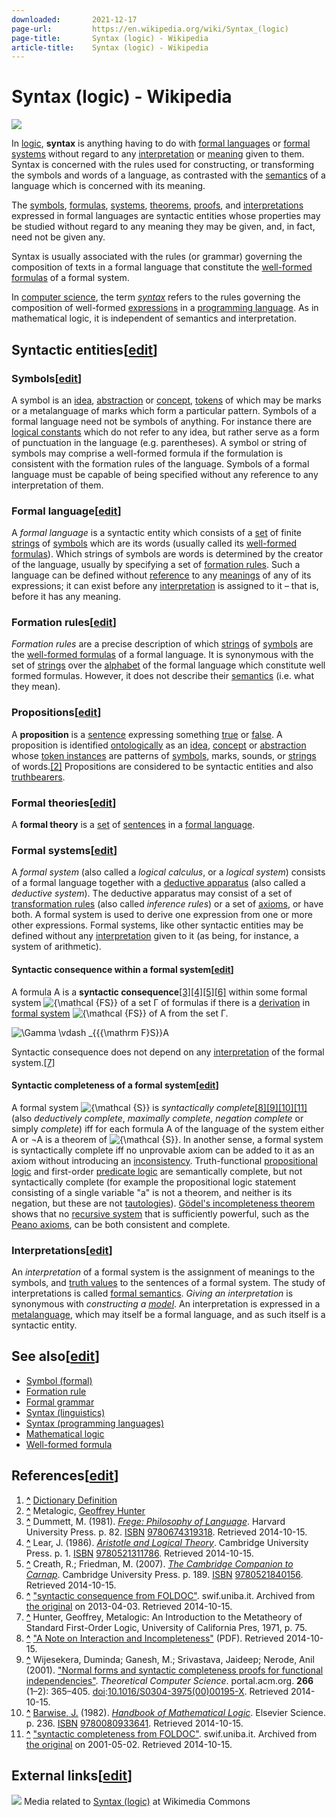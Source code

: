 ```yaml
---
downloaded:       2021-12-17
page-url:         https://en.wikipedia.org/wiki/Syntax_(logic)
page-title:       Syntax (logic) - Wikipedia
article-title:    Syntax (logic) - Wikipedia
---
```

# Syntax (logic) - Wikipedia


[![](https://upload.wikimedia.org/wikipedia/commons/thumb/d/da/Formal_languages.svg/300px-Formal_languages.svg.png)][1]

In [logic][2], __syntax__ is anything having to do with [formal languages][3] or [formal systems][4] without regard to any [interpretation][5] or [meaning][6] given to them. Syntax is concerned with the rules used for constructing, or transforming the symbols and words of a language, as contrasted with the [semantics][7] of a language which is concerned with its meaning.

The [symbols][8], [formulas][9], [systems][10], [theorems][11], [proofs][12], and [interpretations][13] expressed in formal languages are syntactic entities whose properties may be studied without regard to any meaning they may be given, and, in fact, need not be given any.

Syntax is usually associated with the rules (or grammar) governing the composition of texts in a formal language that constitute the [well-formed formulas][14] of a formal system.

In [computer science][15], the term *[syntax][16]* refers to the rules governing the composition of well-formed [expressions][17] in a [programming language][18]. As in mathematical logic, it is independent of semantics and interpretation.

## Syntactic entities\[[edit][19]\]

### Symbols\[[edit][20]\]

A symbol is an [idea][21], [abstraction][22] or [concept][23], [tokens][24] of which may be marks or a metalanguage of marks which form a particular pattern. Symbols of a formal language need not be symbols of anything. For instance there are [logical constants][25] which do not refer to any idea, but rather serve as a form of punctuation in the language (e.g. parentheses). A symbol or string of symbols may comprise a well-formed formula if the formulation is consistent with the formation rules of the language. Symbols of a formal language must be capable of being specified without any reference to any interpretation of them.

### Formal language\[[edit][26]\]

A *formal language* is a syntactic entity which consists of a [set][27] of finite [strings][28] of [symbols][29] which are its words (usually called its [well-formed formulas][30]). Which strings of symbols are words is determined by the creator of the language, usually by specifying a set of [formation rules][31]. Such a language can be defined without [reference][32] to any [meanings][33] of any of its expressions; it can exist before any [interpretation][34] is assigned to it – that is, before it has any meaning.

### Formation rules\[[edit][35]\]

*Formation rules* are a precise description of which [strings][36] of [symbols][37] are the [well-formed formulas][38] of a formal language. It is synonymous with the set of [strings][39] over the [alphabet][40] of the formal language which constitute well formed formulas. However, it does not describe their [semantics][41] (i.e. what they mean).

### Propositions\[[edit][42]\]

A __proposition__ is a [sentence][43] expressing something [true][44] or [false][45]. A proposition is identified [ontologically][46] as an [idea][47], [concept][48] or [abstraction][49] whose [token instances][50] are patterns of [symbols][51], marks, sounds, or [strings][52] of words.[\[2\]][53] Propositions are considered to be syntactic entities and also [truthbearers][54].

### Formal theories\[[edit][55]\]

A __formal theory__ is a [set][56] of [sentences][57] in a [formal language][58].

### Formal systems\[[edit][59]\]

A *formal system* (also called a *logical calculus*, or a *logical system*) consists of a formal language together with a [deductive apparatus][60] (also called a *deductive system*). The deductive apparatus may consist of a set of [transformation rules][61] (also called *inference rules*) or a set of [axioms][62], or have both. A formal system is used to derive one expression from one or more other expressions. Formal systems, like other syntactic entities may be defined without any [interpretation][63] given to it (as being, for instance, a system of arithmetic).

#### Syntactic consequence within a formal system\[[edit][64]\]

A formula A is a __syntactic consequence__[\[3\]][65][\[4\]][66][\[5\]][67][\[6\]][68] within some formal system ![{\mathcal  {FS}}](https://wikimedia.org/api/rest_v1/media/math/render/svg/ab025245b89b5d8e91a0f027632b0c1764ab2a9f) of a set Г of formulas if there is a [derivation][69] in [formal system][70] ![{\mathcal  {FS}}](https://wikimedia.org/api/rest_v1/media/math/render/svg/ab025245b89b5d8e91a0f027632b0c1764ab2a9f) of A from the set Г.

![\Gamma \vdash _{{{\mathrm  F}S}}A](https://wikimedia.org/api/rest_v1/media/math/render/svg/569187e9a366de8468fefb5616f33f028548da6a)

Syntactic consequence does not depend on any [interpretation][71] of the formal system.[\[7\]][72]

#### Syntactic completeness of a formal system\[[edit][73]\]

A formal system ![{\mathcal  {S}}](https://wikimedia.org/api/rest_v1/media/math/render/svg/2302a18e269dbecc43c57c0c2aced3bfae15278d) is *syntactically complete*[\[8\]][74][\[9\]][75][\[10\]][76][\[11\]][77] (also *deductively complete*, *maximally complete*, *negation complete* or simply *complete*) iff for each formula A of the language of the system either A or ¬A is a theorem of ![{\mathcal  {S}}](https://wikimedia.org/api/rest_v1/media/math/render/svg/2302a18e269dbecc43c57c0c2aced3bfae15278d). In another sense, a formal system is syntactically complete iff no unprovable axiom can be added to it as an axiom without introducing an [inconsistency][78]. Truth-functional [propositional logic][79] and first-order [predicate logic][80] are semantically complete, but not syntactically complete (for example the propositional logic statement consisting of a single variable "a" is not a theorem, and neither is its negation, but these are not [tautologies][81]). [Gödel's incompleteness theorem][82] shows that no [recursive system][83] that is sufficiently powerful, such as the [Peano axioms][84], can be both consistent and complete.

### Interpretations\[[edit][85]\]

An *interpretation* of a formal system is the assignment of meanings to the symbols, and [truth values][86] to the sentences of a formal system. The study of interpretations is called [formal semantics][87]. *Giving an interpretation* is synonymous with *constructing a [model][88]*. An interpretation is expressed in a [metalanguage][89], which may itself be a formal language, and as such itself is a syntactic entity.

## See also\[[edit][90]\]

-   [Symbol (formal)][91]
-   [Formation rule][92]
-   [Formal grammar][93]
-   [Syntax (linguistics)][94]
-   [Syntax (programming languages)][95]
-   [Mathematical logic][96]
-   [Well-formed formula][97]

## References\[[edit][98]\]

1.  __[^][99]__ [Dictionary Definition][100]
2.  __[^][101]__ Metalogic, [Geoffrey Hunter][102]
3.  __[^][103]__ Dummett, M. (1981). [*Frege: Philosophy of Language*][104]. Harvard University Press. p. 82. [ISBN][105] [9780674319318][106]. Retrieved 2014-10-15.
4.  __[^][107]__ Lear, J. (1986). [*Aristotle and Logical Theory*][108]. Cambridge University Press. p. 1. [ISBN][109] [9780521311786][110]. Retrieved 2014-10-15.
5.  __[^][111]__ Creath, R.; Friedman, M. (2007). [*The Cambridge Companion to Carnap*][112]. Cambridge University Press. p. 189. [ISBN][113] [9780521840156][114]. Retrieved 2014-10-15.
6.  __[^][115]__ ["syntactic consequence from FOLDOC"][116]. swif.uniba.it. Archived from [the original][117] on 2013-04-03. Retrieved 2014-10-15.
7.  __[^][118]__ Hunter, Geoffrey, Metalogic: An Introduction to the Metatheory of Standard First-Order Logic, University of California Pres, 1971, p. 75.
8.  __[^][119]__ ["A Note on Interaction and Incompleteness"][120] (PDF). Retrieved 2014-10-15.
9.  __[^][121]__ Wijesekera, Duminda; Ganesh, M.; Srivastava, Jaideep; Nerode, Anil (2001). ["Normal forms and syntactic completeness proofs for functional independencies"][122]. *Theoretical Computer Science*. portal.acm.org. __266__ (1–2): 365–405. [doi][123]:[10.1016/S0304-3975(00)00195-X][124]. Retrieved 2014-10-15.
10.  __[^][125]__ [Barwise, J.][126] (1982). [*Handbook of Mathematical Logic*][127]. Elsevier Science. p. 236. [ISBN][128] [9780080933641][129]. Retrieved 2014-10-15.
11.  __[^][130]__ ["syntactic completeness from FOLDOC"][131]. swif.uniba.it. Archived from [the original][132] on 2001-05-02. Retrieved 2014-10-15.

## External links\[[edit][133]\]

[![](https://upload.wikimedia.org/wikipedia/en/thumb/4/4a/Commons-logo.svg/12px-Commons-logo.svg.png)][134] Media related to [Syntax (logic)][135] at Wikimedia Commons

[1]: https://en.wikipedia.org/wiki/File:Formal_languages.svg
[2]: https://en.wikipedia.org/wiki/Logic "Logic"
[3]: https://en.wikipedia.org/wiki/Formal_language "Formal language"
[4]: https://en.wikipedia.org/wiki/Formal_system "Formal system"
[5]: https://en.wikipedia.org/wiki/Interpretation_(logic) "Interpretation (logic)"
[6]: https://en.wikipedia.org/wiki/Meaning_(linguistics) "Meaning (linguistics)"
[7]: https://en.wikipedia.org/wiki/Formal_semantics_(logic) "Formal semantics (logic)"
[8]: https://en.wikipedia.org/wiki/Symbol_(formal) "Symbol (formal)"
[9]: https://en.wikipedia.org/wiki/Well-formed_formula "Well-formed formula"
[10]: https://en.wikipedia.org/wiki/Formal_system "Formal system"
[11]: https://en.wikipedia.org/wiki/Theorem "Theorem"
[12]: https://en.wikipedia.org/wiki/Formal_proof "Formal proof"
[13]: https://en.wikipedia.org/wiki/Interpretation_(logic) "Interpretation (logic)"
[14]: https://en.wikipedia.org/wiki/Well-formed_formula "Well-formed formula"
[15]: https://en.wikipedia.org/wiki/Computer_science "Computer science"
[16]: https://en.wikipedia.org/wiki/Syntax_(programming_languages) "Syntax (programming languages)"
[17]: https://en.wikipedia.org/wiki/Expression_(mathematics) "Expression (mathematics)"
[18]: https://en.wikipedia.org/wiki/Programming_language "Programming language"
[19]: https://en.wikipedia.org/w/index.php?title=Syntax_(logic)&action=edit&section=1 "Edit section: Syntactic entities"
[20]: https://en.wikipedia.org/w/index.php?title=Syntax_(logic)&action=edit&section=2 "Edit section: Symbols"
[21]: https://en.wikipedia.org/wiki/Idea "Idea"
[22]: https://en.wikipedia.org/wiki/Abstraction "Abstraction"
[23]: https://en.wikipedia.org/wiki/Concept "Concept"
[24]: https://en.wikipedia.org/wiki/Type-token_distinction "Type-token distinction"
[25]: https://en.wikipedia.org/wiki/Logical_constant "Logical constant"
[26]: https://en.wikipedia.org/w/index.php?title=Syntax_(logic)&action=edit&section=3 "Edit section: Formal language"
[27]: https://en.wikipedia.org/wiki/Set_(mathematics) "Set (mathematics)"
[28]: https://en.wikipedia.org/wiki/String_(computer_science) "String (computer science)"
[29]: https://en.wikipedia.org/wiki/Symbol_(formal) "Symbol (formal)"
[30]: https://en.wikipedia.org/wiki/Well-formed_formula "Well-formed formula"
[31]: https://en.wikipedia.org/wiki/Formation_rule "Formation rule"
[32]: https://en.wikipedia.org/wiki/Reference "Reference"
[33]: https://en.wikipedia.org/wiki/Meaning_(linguistics) "Meaning (linguistics)"
[34]: https://en.wikipedia.org/wiki/Interpretation_(logic) "Interpretation (logic)"
[35]: https://en.wikipedia.org/w/index.php?title=Syntax_(logic)&action=edit&section=4 "Edit section: Formation rules"
[36]: https://en.wikipedia.org/wiki/String_(computer_science) "String (computer science)"
[37]: https://en.wikipedia.org/wiki/Symbol_(formal) "Symbol (formal)"
[38]: https://en.wikipedia.org/wiki/Well-formed_formula "Well-formed formula"
[39]: https://en.wikipedia.org/wiki/String_(computer_science) "String (computer science)"
[40]: https://en.wikipedia.org/wiki/Alphabet "Alphabet"
[41]: https://en.wikipedia.org/wiki/Semantics "Semantics"
[42]: https://en.wikipedia.org/w/index.php?title=Syntax_(logic)&action=edit&section=5 "Edit section: Propositions"
[43]: https://en.wikipedia.org/wiki/Sentence_(linguistics) "Sentence (linguistics)"
[44]: https://en.wikipedia.org/wiki/Truth "Truth"
[45]: https://en.wikipedia.org/wiki/Falsity "Falsity"
[46]: https://en.wikipedia.org/wiki/Ontology "Ontology"
[47]: https://en.wikipedia.org/wiki/Idea "Idea"
[48]: https://en.wikipedia.org/wiki/Concept "Concept"
[49]: https://en.wikipedia.org/wiki/Abstraction "Abstraction"
[50]: https://en.wikipedia.org/wiki/Type-token_distinction "Type-token distinction"
[51]: https://en.wikipedia.org/wiki/Symbol_(formal) "Symbol (formal)"
[52]: https://en.wikipedia.org/wiki/String_(computer_science) "String (computer science)"
[53]: https://en.wikipedia.org/wiki/Syntax_(logic)#cite_note-2
[54]: https://en.wikipedia.org/wiki/Truthbearer "Truthbearer"
[55]: https://en.wikipedia.org/w/index.php?title=Syntax_(logic)&action=edit&section=6 "Edit section: Formal theories"
[56]: https://en.wikipedia.org/wiki/Set_(mathematics) "Set (mathematics)"
[57]: https://en.wikipedia.org/wiki/Sentence_(mathematical_logic) "Sentence (mathematical logic)"
[58]: https://en.wikipedia.org/wiki/Formal_language "Formal language"
[59]: https://en.wikipedia.org/w/index.php?title=Syntax_(logic)&action=edit&section=7 "Edit section: Formal systems"
[60]: https://en.wikipedia.org/wiki/Deductive_apparatus "Deductive apparatus"
[61]: https://en.wikipedia.org/wiki/Transformation_rule "Transformation rule"
[62]: https://en.wikipedia.org/wiki/Axiom "Axiom"
[63]: https://en.wikipedia.org/wiki/Interpretation_(logic) "Interpretation (logic)"
[64]: https://en.wikipedia.org/w/index.php?title=Syntax_(logic)&action=edit&section=8 "Edit section: Syntactic consequence within a formal system"
[65]: https://en.wikipedia.org/wiki/Syntax_(logic)#cite_note-google-3
[66]: https://en.wikipedia.org/wiki/Syntax_(logic)#cite_note-google2-4
[67]: https://en.wikipedia.org/wiki/Syntax_(logic)#cite_note-google3-5
[68]: https://en.wikipedia.org/wiki/Syntax_(logic)#cite_note-uniba-6
[69]: https://en.wikipedia.org/wiki/Formal_proof "Formal proof"
[70]: https://en.wikipedia.org/wiki/Formal_system "Formal system"
[71]: https://en.wikipedia.org/wiki/Interpretation_(logic) "Interpretation (logic)"
[72]: https://en.wikipedia.org/wiki/Syntax_(logic)#cite_note-7
[73]: https://en.wikipedia.org/w/index.php?title=Syntax_(logic)&action=edit&section=9 "Edit section: Syntactic completeness of a formal system"
[74]: https://en.wikipedia.org/wiki/Syntax_(logic)#cite_note-oxfordjournals-8
[75]: https://en.wikipedia.org/wiki/Syntax_(logic)#cite_note-acm-9
[76]: https://en.wikipedia.org/wiki/Syntax_(logic)#cite_note-google4-10
[77]: https://en.wikipedia.org/wiki/Syntax_(logic)#cite_note-uniba2-11
[78]: https://en.wikipedia.org/wiki/Consistency "Consistency"
[79]: https://en.wikipedia.org/wiki/Propositional_logic "Propositional logic"
[80]: https://en.wikipedia.org/wiki/Predicate_logic "Predicate logic"
[81]: https://en.wikipedia.org/wiki/Tautology_(logic) "Tautology (logic)"
[82]: https://en.wikipedia.org/wiki/G%C3%B6del%27s_incompleteness_theorem "Gödel's incompleteness theorem"
[83]: https://en.wikipedia.org/w/index.php?title=Recursive_system&action=edit&redlink=1 "Recursive system (page does not exist)"
[84]: https://en.wikipedia.org/wiki/Peano_axioms "Peano axioms"
[85]: https://en.wikipedia.org/w/index.php?title=Syntax_(logic)&action=edit&section=10 "Edit section: Interpretations"
[86]: https://en.wikipedia.org/wiki/Truth_value "Truth value"
[87]: https://en.wikipedia.org/wiki/Formal_semantics_(logic) "Formal semantics (logic)"
[88]: https://en.wikipedia.org/wiki/Structure_(mathematical_logic) "Structure (mathematical logic)"
[89]: https://en.wikipedia.org/wiki/Metalanguage "Metalanguage"
[90]: https://en.wikipedia.org/w/index.php?title=Syntax_(logic)&action=edit&section=11 "Edit section: See also"
[91]: https://en.wikipedia.org/wiki/Symbol_(formal) "Symbol (formal)"
[92]: https://en.wikipedia.org/wiki/Formation_rule "Formation rule"
[93]: https://en.wikipedia.org/wiki/Formal_grammar "Formal grammar"
[94]: https://en.wikipedia.org/wiki/Syntax "Syntax"
[95]: https://en.wikipedia.org/wiki/Syntax_(programming_languages) "Syntax (programming languages)"
[96]: https://en.wikipedia.org/wiki/Mathematical_logic "Mathematical logic"
[97]: https://en.wikipedia.org/wiki/Well-formed_formula "Well-formed formula"
[98]: https://en.wikipedia.org/w/index.php?title=Syntax_(logic)&action=edit&section=12 "Edit section: References"
[99]: https://en.wikipedia.org/wiki/Syntax_(logic)#cite_ref-1 "Jump up"
[100]: http://dictionary.reference.com/browse/syntax
[101]: https://en.wikipedia.org/wiki/Syntax_(logic)#cite_ref-2 "Jump up"
[102]: https://en.wikipedia.org/wiki/Geoffrey_Hunter_(logician) "Geoffrey Hunter (logician)"
[103]: https://en.wikipedia.org/wiki/Syntax_(logic)#cite_ref-google_3-0 "Jump up"
[104]: https://books.google.com/books?id=EYP7uCZIRQYC
[105]: https://en.wikipedia.org/wiki/ISBN_(identifier) "ISBN (identifier)"
[106]: https://en.wikipedia.org/wiki/Special:BookSources/9780674319318 "Special:BookSources/9780674319318"
[107]: https://en.wikipedia.org/wiki/Syntax_(logic)#cite_ref-google2_4-0 "Jump up"
[108]: https://books.google.com/books?id=lXI7AAAAIAAJ
[109]: https://en.wikipedia.org/wiki/ISBN_(identifier) "ISBN (identifier)"
[110]: https://en.wikipedia.org/wiki/Special:BookSources/9780521311786 "Special:BookSources/9780521311786"
[111]: https://en.wikipedia.org/wiki/Syntax_(logic)#cite_ref-google3_5-0 "Jump up"
[112]: https://books.google.com/books?id=87BcFLgJmxMC
[113]: https://en.wikipedia.org/wiki/ISBN_(identifier) "ISBN (identifier)"
[114]: https://en.wikipedia.org/wiki/Special:BookSources/9780521840156 "Special:BookSources/9780521840156"
[115]: https://en.wikipedia.org/wiki/Syntax_(logic)#cite_ref-uniba_6-0 "Jump up"
[116]: https://web.archive.org/web/20130403201417/http://www.swif.uniba.it/lei/foldop/foldoc.cgi?syntactic+consequence
[117]: http://www.swif.uniba.it/lei/foldop/foldoc.cgi?syntactic+consequence
[118]: https://en.wikipedia.org/wiki/Syntax_(logic)#cite_ref-7 "Jump up"
[119]: https://en.wikipedia.org/wiki/Syntax_(logic)#cite_ref-oxfordjournals_8-0 "Jump up"
[120]: http://jigpal.oxfordjournals.org/cgi/reprint/11/5/513.pdf
[121]: https://en.wikipedia.org/wiki/Syntax_(logic)#cite_ref-acm_9-0 "Jump up"
[122]: http://portal.acm.org/citation.cfm?id=504575
[123]: https://en.wikipedia.org/wiki/Doi_(identifier) "Doi (identifier)"
[124]: https://doi.org/10.1016%2FS0304-3975%2800%2900195-X
[125]: https://en.wikipedia.org/wiki/Syntax_(logic)#cite_ref-google4_10-0 "Jump up"
[126]: https://en.wikipedia.org/wiki/Jon_Barwise "Jon Barwise"
[127]: https://books.google.com/books?id=b0Fvrw9tBcMC
[128]: https://en.wikipedia.org/wiki/ISBN_(identifier) "ISBN (identifier)"
[129]: https://en.wikipedia.org/wiki/Special:BookSources/9780080933641 "Special:BookSources/9780080933641"
[130]: https://en.wikipedia.org/wiki/Syntax_(logic)#cite_ref-uniba2_11-0 "Jump up"
[131]: https://web.archive.org/web/20010502223539/http://www.swif.uniba.it/lei/foldop/foldoc.cgi?syntactic+completeness
[132]: http://www.swif.uniba.it/lei/foldop/foldoc.cgi?syntactic+completeness
[133]: https://en.wikipedia.org/w/index.php?title=Syntax_(logic)&action=edit&section=13 "Edit section: External links"
[134]: https://en.wikipedia.org/wiki/File:Commons-logo.svg
[135]: https://commons.wikimedia.org/wiki/Category:Syntax_(logic) "commons:Category:Syntax (logic)"
